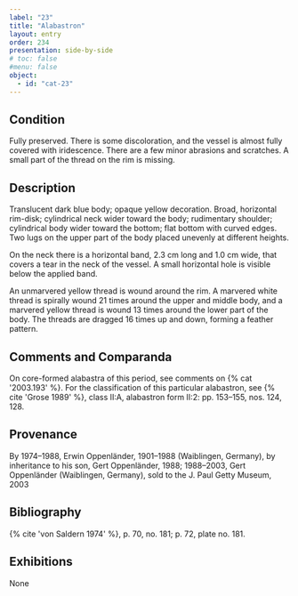 ```yaml
---
label: "23"
title: "Alabastron"
layout: entry
order: 234
presentation: side-by-side
# toc: false
#menu: false 
object:
  - id: "cat-23"
---
```


## Condition

Fully preserved. There is some discoloration, and the vessel is almost fully covered with iridescence. There are a few minor abrasions and scratches. A small part of the thread on the rim is missing.

## Description

Translucent dark blue body; opaque yellow decoration. Broad, horizontal rim-disk; cylindrical neck wider toward the body; rudimentary shoulder; cylindrical body wider toward the bottom; flat bottom with curved edges. Two lugs on the upper part of the body placed unevenly at different heights.

On the neck there is a horizontal band, 2.3 cm long and 1.0 cm wide, that covers a tear in the neck of the vessel. A small horizontal hole is visible below the applied band.

An unmarvered yellow thread is wound around the rim. A marvered white thread is spirally wound 21 times around the upper and middle body, and a marvered yellow thread is wound 13 times around the lower part of the body. The threads are dragged 16 times up and down, forming a feather pattern.

## Comments and Comparanda

On core-formed alabastra of this period, see comments on {% cat '2003.193' %}. For the classification of this particular alabastron, see {% cite 'Grose 1989' %}, class II:A, alabastron form II:2: pp. 153–155, nos. 124, 128.

## Provenance

By 1974–1988, Erwin Oppenländer, 1901–1988 (Waiblingen, Germany), by inheritance to his son, Gert Oppenländer, 1988; 1988–2003, Gert Oppenländer (Waiblingen, Germany), sold to the J. Paul Getty Museum, 2003

## Bibliography

{% cite 'von Saldern 1974' %}, p. 70, no. 181; p. 72, plate no. 181.

## Exhibitions

None